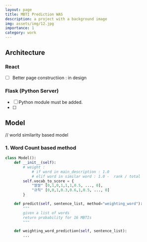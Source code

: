 ```yaml
---
layout: page
title: MBTI Prediction WAS
description: a project with a background image
img: assets/img/12.jpg
importance: 1
category: work
---
```



## Architecture 


### React 

- [ ] Better page constructiion : in design  

### Flask (Python Server)

- [ ] Python module must be added. 
- [ ] 

## Model 


// world similarity based model

### 1. Word Count based method 

```python
class Model():
    def __init__(self):
        # weight : 
            # if word in main_description : 1.0
            # elif word in similar word : 1.0 -  rank / total 
        self.vocab_to_score = {
            "쌀쌀" [0,1,0,1,1,1,0.5, ..., 0], 
            "규칙" [0,0,1,0.3,0.6,1,0.5, ..., 0] 
        }  

    def predict(self, sentence_list, method="weighting_word"):
        """
        given a list of words 
        return probability for 16 MBTIs
        """ 

    def weighting_word_prediction(self, sentence_list):
        ...
```
